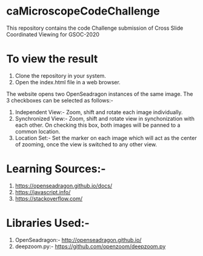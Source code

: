# caMicroscopeCodeChallenge
This repository contains the code Challenge submission of Cross Slide Coordinated Viewing for GSOC-2020

# To view the result
1. Clone the repository in your system.
2. Open the index.html file in a web browser.

The website opens two OpenSeadragon instances of the same image. The 3 checkboxes can be selected as follows:-

1. Independent View:- Zoom, shift and rotate each image individually.
2. Synchronized View:- Zoom, shift and rotate view in synchonization with each other. On checking this box, both images will be panned to a common location.
3. Location Set:- Set the marker on each image which will act as the center of zooming, once the view is switched to any other view.

# Learning Sources:- 
1. https://openseadragon.github.io/docs/
2. https://javascript.info/
3. https://stackoverflow.com/

# Libraries Used:-
1. OpenSeadragon:- http://openseadragon.github.io/
2. deepzoom.py:- https://github.com/openzoom/deepzoom.py
